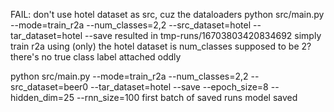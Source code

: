 FAIL: don't use hotel dataset as src, 
cuz the dataloaders
python src/main.py --mode=train_r2a  --num_classes=2,2  --src_dataset=hotel --tar_dataset=hotel --save
resulted in tmp-runs/16703803420834692
simply train r2a using (only) the hotel dataset
is num_classes supposed to be 2? there's no true class label attached oddly

python src/main.py --mode=train_r2a  --num_classes=2,2  --src_dataset=beer0 --tar_dataset=hotel --save --epoch_size=8 --hidden_dim=25 --rnn_size=100
first batch of saved runs
model saved

